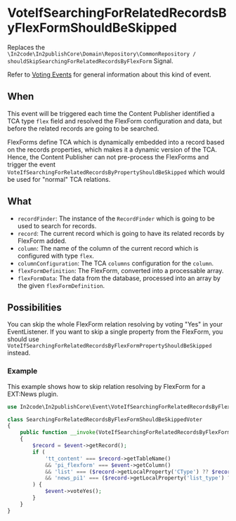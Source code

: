 # VoteIfSearchingForRelatedRecordsByFlexFormShouldBeSkipped

Replaces
the `\In2code\In2publishCore\Domain\Repository\CommonRepository / shouldSkipSearchingForRelatedRecordsByFlexForm`
Signal.

Refer to [Voting Events](Voting-Events.md) for general information about this kind of event.

## When

This event will be triggered each time the Content Publisher identified a TCA type `flex` field and resolved the
FlexForm configuration and data, but before the related records are going to be searched.

FlexForms define TCA which is dynamically embedded into a record based on the records properties, which makes it a
dynamic version of the TCA. Hence, the Content Publisher can not pre-process the FlexForms and trigger the
event `VoteIfSearchingForRelatedRecordsByPropertyShouldBeSkipped` which would be used for "normal" TCA relations.

## What

* `recordFinder`: The instance of the `RecordFinder` which is going to be used to search for records.
* `record`: The current record which is going to have its related records by FlexForm added.
* `column`: The name of the column of the current record which is configured with type `flex`.
* `columnConfiguration`: The TCA `columns` configuration for the `column`.
* `flexFormDefinition`: The FlexForm, converted into a processable array.
* `flexFormData`: The data from the database, processed into an array by the given `flexFormDefinition`.

## Possibilities

You can skip the whole FlexForm relation resolving by voting "Yes" in your EventListener. If you want to skip a single
property from the FlexForm, you should use `VoteIfSearchingForRelatedRecordsByFlexFormPropertyShouldBeSkipped` instead.

### Example

This example shows how to skip relation resolving by FlexForm for a EXT:News plugin.

```php
use In2code\In2publishCore\Event\VoteIfSearchingForRelatedRecordsByFlexFormShouldBeSkipped;

class SearchingForRelatedRecordsByFlexFormShouldBeSkippedVoter
{
    public function __invoke(VoteIfSearchingForRelatedRecordsByFlexFormShouldBeSkipped $event): void
    {
        $record = $event->getRecord();
        if (
            'tt_content' === $record->getTableName()
            && 'pi_flexform' === $event->getColumn()
            && 'list' === ($record->getLocalProperty('CType') ?? $record->getForeignProperty('CType'))
            && 'news_pi1' === ($record->getLocalProperty('list_type') ?? $record->getForeignProperty('list_type'))
        ) {
            $event->voteYes();
        }
    }
}
```
